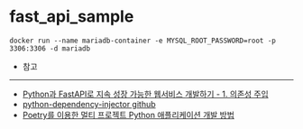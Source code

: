 # fast_api_sample

```
docker run --name mariadb-container -e MYSQL_ROOT_PASSWORD=root -p 3306:3306 -d mariadb
```

* 참고
-----

* [Python과 FastAPI로 지속 성장 가능한 웹서비스 개발하기 - 1. 의존성 주입](https://binaryflavor.com/python%EA%B3%BC-fastapi%EB%A1%9C-%EC%A7%80%EC%86%8D-%EC%84%B1%EC%9E%A5-%EA%B0%80%EB%8A%A5%ED%95%9C-%EC%9B%B9%EC%84%9C%EB%B9%84%EC%8A%A4-%EA%B0%9C%EB%B0%9C%ED%95%98%EA%B8%B0-1.-%EC%9D%98%EC%A1%B4%EC%84%B1-%EC%A3%BC%EC%9E%85/)
* [python-dependency-injector github](https://github.com/ets-labs/python-dependency-injector/blob/master/examples/miniapps/fastapi-sqlalchemy/webapp/containers.py)
* [Poetry를 이용한 멀티 프로젝트 Python 애플리케이션 개발 방법](https://techblog.lycorp.co.jp/ko/python-multi-project-application-with-poetry)
